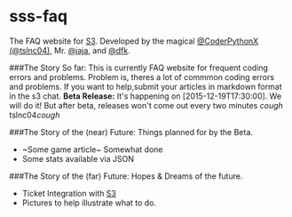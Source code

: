 # sss-faq
The FAQ website for [S3](https://github.com/whitman-colm/sss). Developed by the magical [@CoderPythonX (@tslnc04)](https://github.com/tslnc04), Mr. [@jaja](https://github.com/jajaio), and [@dfk](https://github.com/donovank).

###The Story So far:
This is currently FAQ website for frequent coding errors and problems. Problem is, theres a lot of commmon coding errors and problems. If you want to help,submit your articles in markdown format in the s3 chat.
**Beta Release:** It's happening on [2015-12-19T17:30:00]. We will do 
it! But after beta, releases won't come out every two minutes *cough* 
tslnc04*cough*

###The Story of the (near) Future:
Things planned for by the Beta.
* ~Some game article~ Somewhat done
* Some stats available via JSON

###The Story of the (far) Future:
Hopes & Dreams of the future.
* Ticket Integration with [S3](https://github.com/whitman-colm/sss)
* Pictures to help illustrate what to do.
